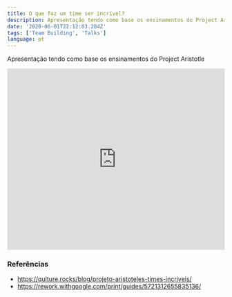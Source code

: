 ```yaml
---
title: O que faz um time ser incrível?
description: Apresentação tendo como base os ensinamentos do Project Aristotle
date: '2020-06-01T22:12:03.284Z'
tags: ['Team Building', 'Talks']
language: pt
---
```


Apresentação tendo como base os ensinamentos do Project Aristotle

<iframe
  src="https://slides.com/diegocosta/time-incrivel/embed"
  width="100%"
  height="420"
  title="O que faz um time ser incrível?"
  scrolling="no"
  frameborder="0"
  webkitallowfullscreen
  mozallowfullscreen
  allowfullscreen
></iframe>

<!--
### Anotações

- Slide 4: Na literatura moderna, o que difere um time de um grupo de pessoas trabalhando em um projeto?
  Grupos de trabalho são aqueles onde há menos interdependência entre as tarefas e responsabilidades dos colaboradores. Eles são geralmente baseados na estrutura organizacional da empresa. Grupos de trabalho se encontram periodicamente para trocar informações.
  Enquanto times têm integrantes altamente interdependentes. Seus membros planejam o trabalho, resolvem problemas, tomam decisões e acompanham seus progressos a serviço de objetivos em comum. Os membros de um time geralmente precisam uns dos outros para realizarem seu trabalho e alcançarem seus objetivos.
- Slide 9: Para o Google, maxima referência em times de alta performance, em seu projeto aristóteles que visou buscar como montar esses times precisamos ter essas características:
- Slide 10: É a expectativa de finalizar o trabalho com qualidade dentro do prazo e a capacidade de acreditar que todos tomaram essa atitude.
  Você confia que seu colega, seja ele quem for, em que fase da carreira ele esteja, vai tomar a melhor decisão possível para o bem do time e projeto.
- Slide 11: Todos têm clareza do que é esperado de suas contribuições.
  Todos conhecem as metas individuais e coletivas.
- Slide 12: Há um senso de significado e propósito tanto no nível individual quanto em relação aos propósitos do time;
  "Será que estamos trabalhando em algo que é pessoalmente importante para cada um de nós?"
  "Será que acreditamos no trabalho que estamos fazendo?"
  "Será que é importante para empresa?"
- Slide 13: Sabendo que é importante, temos à percepção do que nossa entrega vai trazer de positivo pra Sanar?
- Slide 14: Ter um senso de confiança mútua onde cada integrante sabe que não será rebaixado, humilhado, rejeitado ou punido pelos outros da equipe por algo que falou ou fez.
  Os membros se sentem confortáveis em discordar uns dos outros e tomar riscos interpessoais.
  "O colegas, n concordo com vcs, tenho convicção de minha posição e vou arriscar nela, vamos colher o resultado disso" - Isso fomenta um ambiente de inovação e crescimento pessoal.
- Slide 15: Encontramos problemas que podemos atacar...
- Slide 16: Mas antes disso...
- Slide 17: Não pode existir "estrelinhas" que roubam o tempo da pauta e não permite que todos tenham voz ativa?
  Incentivamos discussões e que todos possam opinar?
  As pessoas mais seniores não se sentirem como dono da verdade e impõem soluções para o resto do time?
- Slide 18: Ou só estamos preocupados com as entregas?
  Somos definidos pela quantidade e qualidade dos PR que abrimos?
- Slide 19: Estamos usando o Feedback como ferramenta para resolvermos nossos problemas?
  A falta de segurança psicológica impedem que as pessoas se sintam confortáveis em dar feedback?
- Slide 20: Por exemplo, posso contar com meu líder ou meus colegas para se abrir sobre problemas pessoais?
  Novamente, a falta de segurança psicológica me força assumir uma personalidade que não me representa?
- Slide 23: Vamos tentar ataca-los agora com a...
- Slide 24: Para iniciarmos uma cultura de segurança psicológica, quero que todos vocês respondam a retrospectiva mais que necessária/especial as seguintes perguntas.
- Slide 26: Esse conceito pode ser um pouco intimidador no começo mas só traz vantagens, o objetivo dele é fomentar uma cultura no qual as pessoas são extremamente sinceras com seus pares para ajudá-los a melhorar como pessoas e profissionais.

Ngm vira um radical candor da noite pro dia, é um trabalho contínuo e deve ser executada religiosamente a todo tempo, todos os dias, não apenas em reuniões como essa.

Como isso funciona? A autora defende que ao expor todas as opiniões em público geramos mais responsabilidade do que é dito, perdendo menos tempo com agressões baratas ou pincuinhas desnecessárias e logo, acabando com os ruídos. Ao receber essa pancada, as pessoas podem ter certeza que quem está comunicando se importa com ela, com a relação e que esses comentários não estão sendo ditos pelas costas.

- Slide 31: Trata-se de uma ambiciosa pesquisa do Google realizada com a intenção de compreender melhor o trabalho em equipe de seus funcionários, especificamente responder porque certos times prosperam enquanto outros fracassam. Depois de analisar centenas de times da empresa e anos de dados, os pesquisadores chegaram a conclusões surpreendentes.

A história do Projeto Aristóteles começa seis anos atrás, quando o Google – um dos maiores entusiastas da teoria de que o trabalho pode ser mais produtivo – dedicou-se à construção de uma equipe perfeita. Os altos executivos da empresa sempre acreditaram que, para isso, bastava combinar as melhores pessoas – as mentes mais brilhantes reunidas no mesmo time.

Os pesquisadores começaram revendo meio século de estudos acadêmicos, em que observaram a evolução do trabalho em equipe. A partir disso, analisaram a composição dos grupos dentro do Google.
-->

### Referências

- https://qulture.rocks/blog/projeto-aristoteles-times-incriveis/
- https://rework.withgoogle.com/print/guides/5721312655835136/
